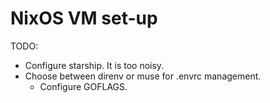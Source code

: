# NixOS VM set-up

TODO:
- Configure starship. It is too noisy.
- Choose between direnv or muse for .envrc management.
  - Configure GOFLAGS.
